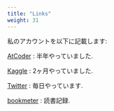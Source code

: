 ```yaml
---
title: "Links"
weight: 31
---
```


私のアカウントを以下に記載します:

[AtCoder](https://atcoder.jp/users/DJ_TAKASiY) : 半年やっていました.

[Kaggle](https://www.kaggle.com/aurapi1) : 2ヶ月やっていました.

[Twitter](https://twitter.com/takashi_aura) : 毎日やっています.

[bookmeter](https://bookmeter.com/users/1311792) : 読書記録.
